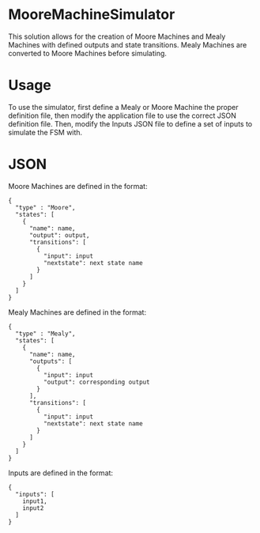 # MooreMachineSimulator
This solution allows for the creation of Moore Machines and Mealy Machines with defined outputs and state transitions. Mealy Machines are converted to Moore Machines before simulating. 

# Usage
To use the simulator, first define a Mealy or Moore Machine the proper definition file, then modify the application file to use the correct JSON definition file. Then, modify the Inputs JSON file to define a set of inputs to simulate the FSM with.

# JSON
Moore Machines are defined in the format:
```
{
  "type" : "Moore",
  "states": [
    {
      "name": name,
      "output": output,
      "transitions": [
        {
          "input": input
          "nextstate": next state name
        }
      ]
    }
  ]
}
```

Mealy Machines are defined in the format:
```
{
  "type" : "Mealy",
  "states": [
    {
      "name": name,
      "outputs": [
        {
          "input": input
          "output": corresponding output
        }
      ],
      "transitions": [
        {
          "input": input
          "nextstate": next state name
        }
      ]
    }
  ]
}
```

Inputs are defined in the format:
```
{
  "inputs": [
    input1,
    input2
  ]
}
```
